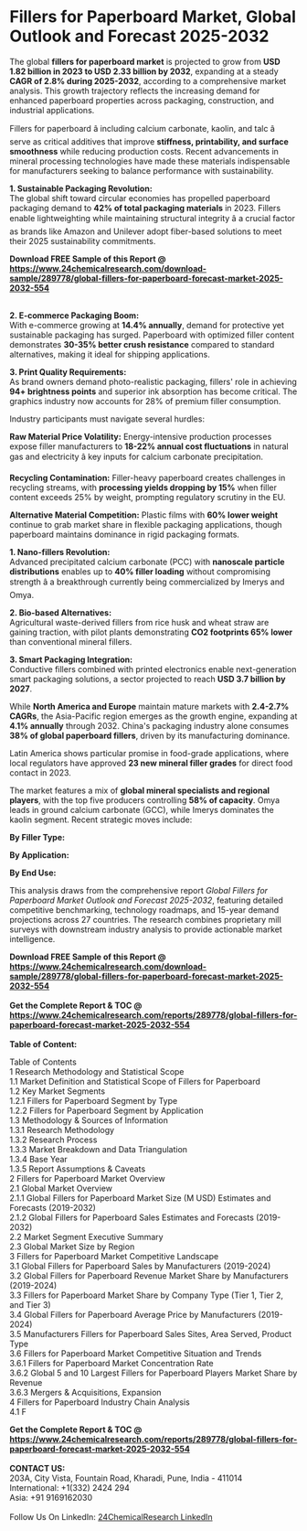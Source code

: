 <h1>Fillers for Paperboard Market, Global Outlook and Forecast 2025-2032</h1><p>The global <strong>fillers for paperboard market</strong> is projected to grow from <strong>USD 1.82 billion in 2023 to USD 2.33 billion by 2032</strong>, expanding at a steady <strong>CAGR of 2.8% during 2025-2032</strong>, according to a comprehensive market analysis. This growth trajectory reflects the increasing demand for enhanced paperboard properties across packaging, construction, and industrial applications.</p><p>Fillers for paperboard â including calcium carbonate, kaolin, and talc â serve as critical additives that improve <strong>stiffness, printability, and surface smoothness</strong> while reducing production costs. Recent advancements in mineral processing technologies have made these materials indispensable for manufacturers seeking to balance performance with sustainability.</p><p><strong>1. Sustainable Packaging Revolution:</strong><br>
The global shift toward circular economies has propelled paperboard packaging demand to <strong>42% of total packaging materials</strong> in 2023. Fillers enable lightweighting while maintaining structural integrity â a crucial factor as brands like Amazon and Unilever adopt fiber-based solutions to meet their 2025 sustainability commitments.</p><div><b>Download FREE Sample of this Report @ 
            <a href="https://www.24chemicalresearch.com/download-sample/289778/global-fillers-for-paperboard-forecast-market-2025-2032-554">
            https://www.24chemicalresearch.com/download-sample/289778/global-fillers-for-paperboard-forecast-market-2025-2032-554</a></b></div><br><p><strong>2. E-commerce Packaging Boom:</strong><br>
With e-commerce growing at <strong>14.4% annually</strong>, demand for protective yet sustainable packaging has surged. Paperboard with optimized filler content demonstrates <strong>30-35% better crush resistance</strong> compared to standard alternatives, making it ideal for shipping applications.</p><p><strong>3. Print Quality Requirements:</strong><br>
As brand owners demand photo-realistic packaging, fillers' role in achieving <strong>94+ brightness points</strong> and superior ink absorption has become critical. The graphics industry now accounts for 28% of premium filler consumption.</p><p>Industry participants must navigate several hurdles:</p><p><strong>Raw Material Price Volatility:</strong> Energy-intensive production processes expose filler manufacturers to <strong>18-22% annual cost fluctuations</strong> in natural gas and electricity â key inputs for calcium carbonate precipitation.</p><p><strong>Recycling Contamination:</strong> Filler-heavy paperboard creates challenges in recycling streams, with <strong>processing yields dropping by 15%</strong> when filler content exceeds 25% by weight, prompting regulatory scrutiny in the EU.</p><p><strong>Alternative Material Competition:</strong> Plastic films with <strong>60% lower weight</strong> continue to grab market share in flexible packaging applications, though paperboard maintains dominance in rigid packaging formats.</p><p><strong>1. Nano-fillers Revolution:</strong><br>
Advanced precipitated calcium carbonate (PCC) with <strong>nanoscale particle distributions</strong> enables up to <strong>40% filler loading</strong> without compromising strength â a breakthrough currently being commercialized by Imerys and Omya.</p><p><strong>2. Bio-based Alternatives:</strong><br>
Agricultural waste-derived fillers from rice husk and wheat straw are gaining traction, with pilot plants demonstrating <strong>CO2 footprints 65% lower</strong> than conventional mineral fillers.</p><p><strong>3. Smart Packaging Integration:</strong><br>
Conductive fillers combined with printed electronics enable next-generation smart packaging solutions, a sector projected to reach <strong>USD 3.7 billion by 2027</strong>.</p><p>While <strong>North America and Europe</strong> maintain mature markets with <strong>2.4-2.7% CAGRs</strong>, the Asia-Pacific region emerges as the growth engine, expanding at <strong>4.1% annually</strong> through 2032. China's packaging industry alone consumes <strong>38% of global paperboard fillers</strong>, driven by its manufacturing dominance.</p><p>Latin America shows particular promise in food-grade applications, where local regulators have approved <strong>23 new mineral filler grades</strong> for direct food contact in 2023.</p><p>The market features a mix of <strong>global mineral specialists and regional players</strong>, with the top five producers controlling <strong>58% of capacity</strong>. Omya leads in ground calcium carbonate (GCC), while Imerys dominates the kaolin segment. Recent strategic moves include:</p><p><strong>By Filler Type:</strong></p><p><strong>By Application:</strong></p><p><strong>By End Use:</strong></p><p>This analysis draws from the comprehensive report <em>Global Fillers for Paperboard Market Outlook and Forecast 2025-2032</em>, featuring detailed competitive benchmarking, technology roadmaps, and 15-year demand projections across 27 countries. The research combines proprietary mill surveys with downstream industry analysis to provide actionable market intelligence.</p><div><b>Download FREE Sample of this Report @ 
            <a href="https://www.24chemicalresearch.com/download-sample/289778/global-fillers-for-paperboard-forecast-market-2025-2032-554">
            https://www.24chemicalresearch.com/download-sample/289778/global-fillers-for-paperboard-forecast-market-2025-2032-554</a></b></div><br><div><b>Get the Complete Report & TOC @ 
            <a href="https://www.24chemicalresearch.com/reports/289778/global-fillers-for-paperboard-forecast-market-2025-2032-554">
            https://www.24chemicalresearch.com/reports/289778/global-fillers-for-paperboard-forecast-market-2025-2032-554</a></b></div><br>
            <b>Table of Content:</b><p>Table of Contents<br />
1 Research Methodology and Statistical Scope<br />
1.1 Market Definition and Statistical Scope of Fillers for Paperboard<br />
1.2 Key Market Segments<br />
1.2.1 Fillers for Paperboard Segment by Type<br />
1.2.2 Fillers for Paperboard Segment by Application<br />
1.3 Methodology & Sources of Information<br />
1.3.1 Research Methodology<br />
1.3.2 Research Process<br />
1.3.3 Market Breakdown and Data Triangulation<br />
1.3.4 Base Year<br />
1.3.5 Report Assumptions & Caveats<br />
2 Fillers for Paperboard Market Overview<br />
2.1 Global Market Overview<br />
2.1.1 Global Fillers for Paperboard Market Size (M USD) Estimates and Forecasts (2019-2032)<br />
2.1.2 Global Fillers for Paperboard Sales Estimates and Forecasts (2019-2032)<br />
2.2 Market Segment Executive Summary<br />
2.3 Global Market Size by Region<br />
3 Fillers for Paperboard Market Competitive Landscape<br />
3.1 Global Fillers for Paperboard Sales by Manufacturers (2019-2024)<br />
3.2 Global Fillers for Paperboard Revenue Market Share by Manufacturers (2019-2024)<br />
3.3 Fillers for Paperboard Market Share by Company Type (Tier 1, Tier 2, and Tier 3)<br />
3.4 Global Fillers for Paperboard Average Price by Manufacturers (2019-2024)<br />
3.5 Manufacturers Fillers for Paperboard Sales Sites, Area Served, Product Type<br />
3.6 Fillers for Paperboard Market Competitive Situation and Trends<br />
3.6.1 Fillers for Paperboard Market Concentration Rate<br />
3.6.2 Global 5 and 10 Largest Fillers for Paperboard Players Market Share by Revenue<br />
3.6.3 Mergers & Acquisitions, Expansion<br />
4 Fillers for Paperboard Industry Chain Analysis<br />
4.1 F</p><div><b>Get the Complete Report & TOC @ 
            <a href="https://www.24chemicalresearch.com/reports/289778/global-fillers-for-paperboard-forecast-market-2025-2032-554">
            https://www.24chemicalresearch.com/reports/289778/global-fillers-for-paperboard-forecast-market-2025-2032-554</a></b></div><br><b>CONTACT US:</b><br>
            203A, City Vista, Fountain Road, Kharadi, Pune, India - 411014<br>
            International: +1(332) 2424 294<br>
            Asia: +91 9169162030 <br><br>
            Follow Us On LinkedIn: <a href="https://www.linkedin.com/company/24chemicalresearch/">24ChemicalResearch LinkedIn</a>